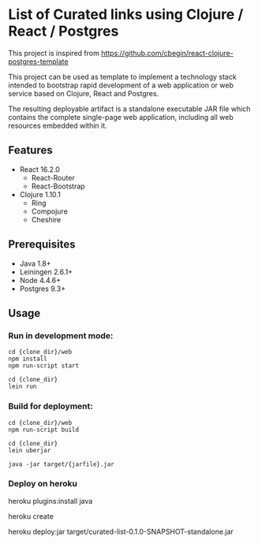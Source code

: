# List of Curated links using Clojure / React / Postgres

This project is inspired from https://github.com/cbegin/react-clojure-postgres-template

This project can be used as template to implement a technology stack intended to bootstrap rapid
development of a web application or web service based on Clojure, React 
and Postgres.

The resulting deployable artifact is a standalone executable JAR file which
contains the complete single-page web application, including all web resources 
embedded within it.

## Features

* React 16.2.0
  * React-Router
  * React-Bootstrap
* Clojure 1.10.1
  * Ring
  * Compojure
  * Cheshire

## Prerequisites

* Java 1.8+
* Leiningen 2.6.1+
* Node 4.4.6+
* Postgres 9.3+

## Usage


### Run in development mode:

```
cd {clone_dir}/web
npm install
npm run-script start

cd {clone_dir}
lein run
```

### Build for deployment:

```
cd {clone_dir}/web
npm run-script build

cd {clone_dir}
lein uberjar

java -jar target/{jarfile}.jar
```

### Deploy on heroku

heroku plugins:install java

heroku create

heroku deploy:jar target/curated-list-0.1.0-SNAPSHOT-standalone.jar
